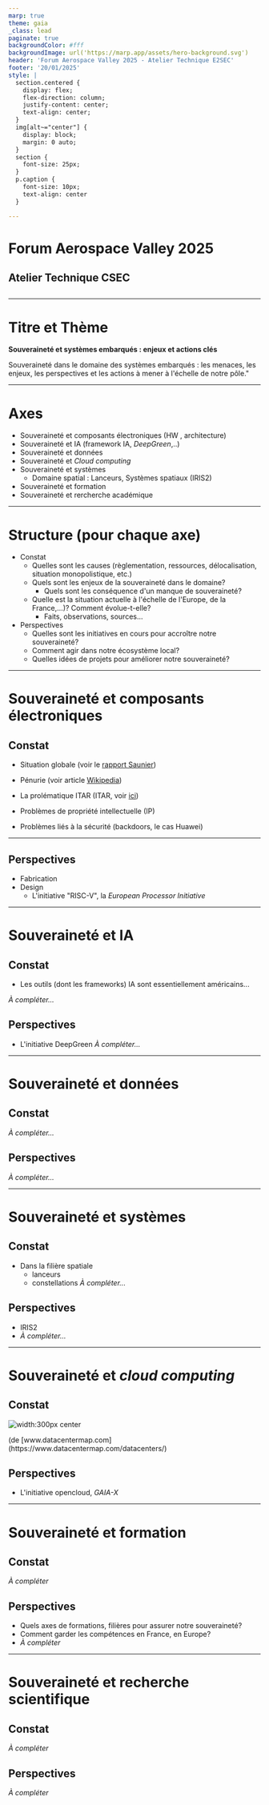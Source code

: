 ```yaml
---
marp: true
theme: gaia
_class: lead
paginate: true
backgroundColor: #fff
backgroundImage: url('https://marp.app/assets/hero-background.svg')
header: 'Forum Aerospace Valley 2025 - Atelier Technique E2SEC'
footer: '20/01/2025'
style: |
  section.centered {
    display: flex;
    flex-direction: column;
    justify-content: center;
    text-align: center;
  }
  img[alt~="center"] {
    display: block;
    margin: 0 auto;
  }
  section {
    font-size: 25px;
  }
  p.caption {
    font-size: 10px;
    text-align: center
  }

---
```

<!-- _class: centered -->
<style scoped>
section {
    font-size: 35px;
}
</style>
# Forum Aerospace Valley 2025
## Atelier Technique CSEC
##

---
<style scoped>
section {
    font-size: 35px;
}
</style>
# Titre et Thème

**Souveraineté et systèmes embarqués : enjeux et actions clés**


Souveraineté dans le domaine des systèmes embarqués : les menaces, les enjeux, les perspectives et les actions à mener à l'échelle de notre pôle."

---
# Axes
- Souveraineté et composants électroniques (HW , architecture)
- Souveraineté et IA (framework IA, *DeepGreen*,..)
- Souveraineté et données 
- Souveraineté et *Cloud computing*
- Souveraineté et systèmes
  - Domaine spatial : Lanceurs, Systèmes spatiaux (IRIS2)
- Souveraineté et formation 
- Souveraineté et rercherche académique

---
#  Structure (pour chaque axe)
- Constat 
  - Quelles sont les causes (règlementation, ressources, délocalisation, situation monopolistique, etc.)
  - Quels sont les enjeux de la souveraineté dans le domaine?
    - Quels sont les conséquence d'un manque de souveraineté?
  - Quelle est la situation actuelle à l'échelle de l'Europe, de la France,...)? Comment évolue-t-elle?
    - Faits, observations, sources...
- Perspectives
  - Quelles sont les initiatives en cours pour accroître notre souveraineté?
  - Comment agir dans notre écosystème local? 
  - Quelles idées de projets pour améliorer notre souveraineté?

---
# Souveraineté et composants électroniques
## Constat

- Situation globale (voir le [rapport Saunier](https://www.senat.fr/rap/r07-417/r07-4171.pdf))

- Pénurie (voir article [Wikipedia](https://fr.wikipedia.org/wiki/P%C3%A9nurie_de_composants_%C3%A9lectroniques_de_2020-2023))
- La prolématique ITAR (ITAR, voir [ici](https://www.portail-ie.fr/univers/droit-et-intelligence-juridique/2019/jdr-norme-itar-lexposition-des-technologies-francaises-aux-restrictions-americaines/))
- Problèmes de propriété intellectuelle (IP)
- Problèmes liés à la sécurité (backdoors, le cas Huawei)
  
---
## Perspectives

- Fabrication
- Design 
  - L'initiative "RISC-V", la *European Processor Initiative* 

---
# Souveraineté et IA
## Constat

- Les outils (dont les frameworks) IA sont essentiellement américains...
  
*À compléter...*
## Perspectives

- L'initiative DeepGreen
*À compléter...*

---
# Souveraineté et données 
## Constat
*À compléter...*
## Perspectives
*À compléter...*
   
---
# Souveraineté et systèmes
## Constat
- Dans la filière spatiale
  - lanceurs
  - constellations 
*À compléter...*
## Perspectives
- IRIS2
- *À compléter...*
      
---
# Souveraineté et *cloud computing*
## Constat

  ![width:300px center](./imgs/datacenters.jpg) 
<p class="caption"> (de [www.datacentermap.com](https://www.datacentermap.com/datacenters/) </p>

## Perspectives

- L'initiative opencloud, *GAIA-X*

---
# Souveraineté et formation
## Constat
*À compléter*
## Perspectives

- Quels axes de formations, filières pour assurer notre souveraineté?
- Comment garder les compétences en France, en Europe?
- *À compléter*

---
# Souveraineté et recherche scientifique
## Constat
*À compléter*
## Perspectives
*À compléter*

